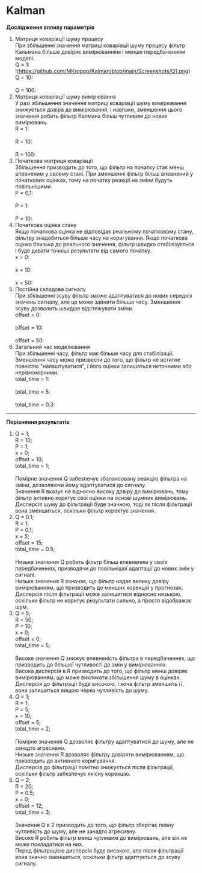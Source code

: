 # Kalman  
**Дослідження впливу параметрів**  
1. Матриця коваріації шуму процесу  
При збільшенні значення матриці коваріації шуму процесу фільтр Кальмана більше довіряє вимірюванням і менше передбаченням моделі.  
Q = 1:  
!(https://github.com/MKroppp/Kalman/blob/main/Screenshots/Q1.png)  
Q = 10:  
[]()  
Q = 100:  
[]()
2. Матриця коваріації шуму вимірювання  
У разі збільшення значення матриці коваріації шуму вимірювання знижується довіра до вимірювання, і навпаки, зменшення цього значення робить фільтр Калмана більш чутливим до нових вимірювань.  
R = 1:  
[]()  
R = 10:  
[]()  
R = 100:  
3. Початкова матриця коваріації  
Збільшення призводить до того, що фільтр на початку стає менш впевненим у своєму стані. При зменшенні фільтр більш впевнений у початкових оцінках, тому на початку реакції на зміни будуть повільнішими.  
P = 0,1:  
[]()  
P = 1:  
[]()  
P = 10:  
[]()  
4. Початкова оцінка стану  
Якщо початкова оцінка не відповідає реальному початковому стану, фільтру знадобиться більше часу на коригування. Якщо початкова оцінка близька до реального значення, фільтр швидко стабілізується і буде давати точніші результати від самого початку.  
x = 0:  
[]()  
x = 10:  
[]()  
x = 50:  
[]()  
5. Постійна складова сигналу  
При збільшенні зсуву фільтр зможе адаптуватися до нових середніх значень сигналу, але це може зайняти більше часу. Зменшення зсуву дозволить швидше відстежувати зміни.  
offset = 0:  
[]()  
offset = 10:  
[]()  
offset = 50:  
[]()  
6. Загальний час моделювання  
При збільшенні часу, фільтр має більше часу для стабілізації. Зменшення часу може призвести до того, що фільтр не встигне повністю "налаштуватися", і його оцінки залишаться неточними або нерівномірними.  
total_time = 1:  
[]()  
total_time = 5:  
[]()  
total_time = 0.3:  
[]()  
---  
**Порівняння результатів**  
1. Q = 1;  
   R = 10;  
   P = 1;  
   x = 0;  
   offset = 10;  
   total_time = 1;  
[]()  
Помірне значення Q забезпечує збалансовану реакцію фільтра на зміни, дозволяючи йому адаптуватися до сигналу.  
Значення R вказує на відносно високу довіру до вимірювань, тому фільтр активно коригує свої оцінки на основі шумних вимірювань.  
Дисперсія шуму до фільтрації буде значною, тоді як після фільтрації вона зменшиться, оскільки фільтр коректує значення.  
2. Q = 0.1;  
   R = 1;  
   P = 0.1;  
   x = 5;  
   offset = 15;  
   total_time = 0.5;  
[]()  
Низьке значення Q робить фільтр більш впевненим у своїх передбаченнях, призводячи до повільнішої адаптації до нових змін у сигналі.  
Низьке значення R означає, що фільтр надає велику довіру вимірюванням, що призводить до менших корекцій у прогнозах.  
Дисперсія після фільтрації може залишитися відносно низькою, оскільки фільтр не коригує результати сильно, а просто відображає шум.  
3. Q = 5;  
   R = 50;  
   P = 10;  
   x = 0;  
   offset = 0;  
   total_time = 5;  
[]()  
Високе значення Q знижує впевненість фільтра в передбаченнях, що призводить до більшої чутливості до змін у вимірюваннях.  
Висока дисперсія в R призводить до того, що фільтр менш довіряє вимірюванням, що може викликати збільшення шуму в оцінках.  
Дисперсія до фільтрації буде високою, і хоча фільтр зменшить її, вона залишиться вищою через чутливість до шуму.  
5. Q = 1;  
   R = 1;  
   P = 5;  
   x = 10;  
   offset = 5;  
   total_time = 2;  
[]()  
Помірне значення Q дозволяє фільтру адаптуватися до шуму, але не занадто агресивно.  
Низьке значення R дозволяє фільтру довіряти вимірюванням, що призводить до активного коригування.  
Дисперсія до фільтрації помітно знижується після фільтрації, оскільки фільтр забезпечує якісну корекцію.  
7. Q = 2;  
   R = 20;  
   P = 0.5;  
   x = 0;  
   offset = 12;  
   total_time = 3;  
[]()  
Значення Q в 2 призводить до того, що фільтр зберігає певну чутливість до шуму, але не занадто агресивну.  
Високе R робить фільтр менш чутливим до вимірювань, але він не може покладатися на них.  
Перед фільтрацією дисперсія буде високою, але після фільтрації вона значно зменшиться, оскільки фільтр адаптується до зсуву сигналу.  
